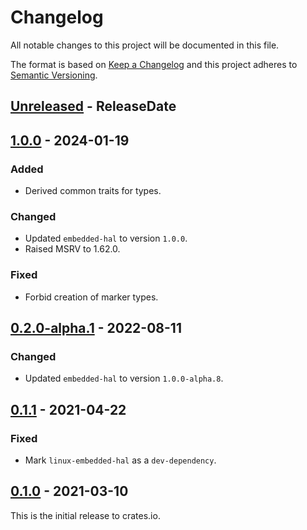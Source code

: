 # Changelog

All notable changes to this project will be documented in this file.

The format is based on [Keep a Changelog](http://keepachangelog.com/en/1.0.0/)
and this project adheres to [Semantic Versioning](http://semver.org/spec/v2.0.0.html).

<!-- next-header -->
## [Unreleased] - ReleaseDate

## [1.0.0] - 2024-01-19

### Added
- Derived common traits for types.

### Changed
- Updated `embedded-hal` to version `1.0.0`.
- Raised MSRV to 1.62.0.

### Fixed
- Forbid creation of marker types.

## [0.2.0-alpha.1] - 2022-08-11

### Changed
- Updated `embedded-hal` to version `1.0.0-alpha.8`.


## [0.1.1] - 2021-04-22

### Fixed
- Mark `linux-embedded-hal` as a `dev-dependency`.

## [0.1.0] - 2021-03-10

This is the initial release to crates.io.

<!-- next-url -->
[Unreleased]: https://github.com/eldruin/dummy-pin-rs/compare/v1.0.0...HEAD
[1.0.0]: https://github.com/eldruin/dummy-pin-rs/compare/v0.2.0-alpha.1...v1.0.0
[0.2.0-alpha.1]: https://github.com/eldruin/dummy-pin-rs/compare/v0.1.1...v0.2.0-alpha.1
[0.1.1]: https://github.com/eldruin/dummy-pin-rs/compare/v0.1.0...v0.1.1
[0.1.0]: https://github.com/eldruin/dummy-pin-rs/releases/tag/v0.1.0
